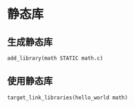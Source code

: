 # 静态库

## 生成静态库
`add_library(math STATIC math.c)`

## 使用静态库
`target_link_libraries(hello_world math)`




